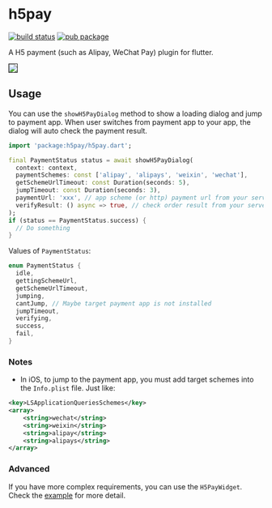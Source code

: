 # h5pay
[![build status](https://api.travis-ci.com/nekocode/h5pay-flutter.svg)](https://travis-ci.com/nekocode/h5pay-flutter)
[![pub package](https://img.shields.io/pub/v/h5pay.svg)](https://pub.dev/packages/h5pay)

A H5 payment (such as Alipay, WeChat Pay) plugin for flutter.

<kbd><img border="1" src="https://github.com/nekocode/h5pay-flutter/blob/master/image/screenshot.gif?raw=true"></img></kbd>

## Usage

You can use the `showH5PayDialog` method to show a loading dialog and jump to payment app. When user switches from payment app to your app, the dialog will auto check the payment result.

```dart
import 'package:h5pay/h5pay.dart';

final PaymentStatus status = await showH5PayDialog(
  context: context,
  paymentSchemes: const ['alipay', 'alipays', 'weixin', 'wechat'], 
  getSchemeUrlTimeout: const Duration(seconds: 5),
  jumpTimeout: const Duration(seconds: 3),
  paymentUrl: 'xxx', // app scheme (or http) payment url from your server
  verifyResult: () async => true, // check order result from your server
);
if (status == PaymentStatus.success) {
  // Do something
}
```

Values of `PaymentStatus`:

```dart
enum PaymentStatus {
  idle,
  gettingSchemeUrl,
  getSchemeUrlTimeout,
  jumping,
  cantJump, // Maybe target payment app is not installed
  jumpTimeout,
  verifying,
  success,
  fail,
}
```

### Notes

* In iOS, to jump to the payment app, you must add target schemes into the `Info.plist` file. Just like:

```xml
<key>LSApplicationQueriesSchemes</key>
<array>
	<string>wechat</string>
	<string>weixin</string>
	<string>alipay</string>
	<string>alipays</string>
</array>
```

### Advanced

If you have more complex requirements, you can use the `H5PayWidget`. Check the [example](example) for more detail.

